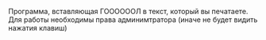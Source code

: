 Программа, вставляющая ГООООООЛ в текст, который вы печатаете.
Для работы необходимы права админимтратора (иначе не будет видить нажатия клавиш)
